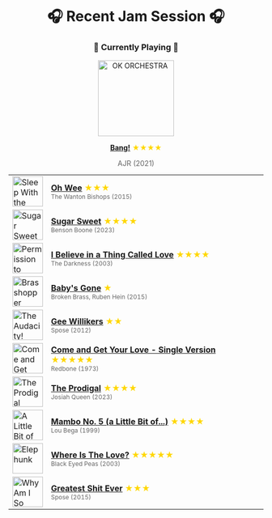 <div align='center'>

# 🎧 Recent Jam Session 🎧

<h3>🎵 Currently Playing 🎵</h3>

<a href="https://open.spotify.com/track/4SQLQfcR0vhyIN4uPBlc0d"><img src="https://i.scdn.co/image/ab67616d0000b2730b2dd5b222295ed11c07954c" width="150" height="150" alt="OK ORCHESTRA" /></a>

<b><a href="https://open.spotify.com/track/4SQLQfcR0vhyIN4uPBlc0d">Bang!</a></b><span style="color: gold;"> ★★★★</span>

<span style="color: #666;">AJR (2021)</span>

<table style='margin: 0 auto; max-width: 550px;'>
<tr>
<td width="60"><a href="https://open.spotify.com/track/1PAgr8FeaUCbPEbpZXPsDv"><img src="https://i.scdn.co/image/ab67616d0000b273e38fff2b150ef397d024ff02" width="60" height="60" alt="Sleep With the Lights On" /></a></td>
<td><b><a href="https://open.spotify.com/track/1PAgr8FeaUCbPEbpZXPsDv">Oh Wee</a></b> <span style="color: gold;"> ★★★</span><br><span style="font-size: 12px; color: #666;">The Wanton Bishops (2015)</span></td>
</tr>
<tr>
<td width="60"><a href="https://open.spotify.com/track/5ZzaQW3InamKZ0KdJVQ1GO"><img src="https://i.scdn.co/image/ab67616d0000b27388111edd78a2abc370864319" width="60" height="60" alt="Sugar Sweet" /></a></td>
<td><b><a href="https://open.spotify.com/track/5ZzaQW3InamKZ0KdJVQ1GO">Sugar Sweet</a></b> <span style="color: gold;"> ★★★★</span><br><span style="font-size: 12px; color: #666;">Benson Boone (2023)</span></td>
</tr>
<tr>
<td width="60"><a href="https://open.spotify.com/track/756CJtQRFSxEx9jV4P9hpA"><img src="https://i.scdn.co/image/ab67616d0000b2734d54f9eccf5646d0f7a1bd30" width="60" height="60" alt="Permission to Land" /></a></td>
<td><b><a href="https://open.spotify.com/track/756CJtQRFSxEx9jV4P9hpA">I Believe in a Thing Called Love</a></b> <span style="color: gold;"> ★★★★</span><br><span style="font-size: 12px; color: #666;">The Darkness (2003)</span></td>
</tr>
<tr>
<td width="60"><a href="https://open.spotify.com/track/6mPgYpSxZzgiVfK3YiOHfg"><img src="https://i.scdn.co/image/ab67616d0000b273f7cf7286c6924c4391fb1a66" width="60" height="60" alt="Brasshopper" /></a></td>
<td><b><a href="https://open.spotify.com/track/6mPgYpSxZzgiVfK3YiOHfg">Baby's Gone</a></b> <span style="color: gold;"> ★</span><br><span style="font-size: 12px; color: #666;">Broken Brass, Ruben Hein (2015)</span></td>
</tr>
<tr>
<td width="60"><a href="https://open.spotify.com/track/5uEdbvfhqIEJLzX5hCPVNO"><img src="https://i.scdn.co/image/ab67616d0000b27318fc5ca6f06026dcb2719350" width="60" height="60" alt="The Audacity! (Deluxe Edition)" /></a></td>
<td><b><a href="https://open.spotify.com/track/5uEdbvfhqIEJLzX5hCPVNO">Gee Willikers</a></b> <span style="color: gold;"> ★★</span><br><span style="font-size: 12px; color: #666;">Spose (2012)</span></td>
</tr>
<tr>
<td width="60"><a href="https://open.spotify.com/track/7GVUmCP00eSsqc4tzj1sDD"><img src="https://i.scdn.co/image/ab67616d0000b27346814e1b44e54d806753801e" width="60" height="60" alt="Come and Get Your Love" /></a></td>
<td><b><a href="https://open.spotify.com/track/7GVUmCP00eSsqc4tzj1sDD">Come and Get Your Love - Single Version</a></b> <span style="color: gold;"> ★★★★★</span><br><span style="font-size: 12px; color: #666;">Redbone (1973)</span></td>
</tr>
<tr>
<td width="60"><a href="https://open.spotify.com/track/3ui3UHjpXpWiQjoLwuENB8"><img src="https://i.scdn.co/image/ab67616d0000b273618551d2d0f2d446b2b97959" width="60" height="60" alt="The Prodigal" /></a></td>
<td><b><a href="https://open.spotify.com/track/3ui3UHjpXpWiQjoLwuENB8">The Prodigal</a></b> <span style="color: gold;"> ★★★★</span><br><span style="font-size: 12px; color: #666;">Josiah Queen (2023)</span></td>
</tr>
<tr>
<td width="60"><a href="https://open.spotify.com/track/6x4tKaOzfNJpEJHySoiJcs"><img src="https://i.scdn.co/image/ab67616d0000b273cf505191afa6a1978418fdf8" width="60" height="60" alt="A Little Bit of Mambo" /></a></td>
<td><b><a href="https://open.spotify.com/track/6x4tKaOzfNJpEJHySoiJcs">Mambo No. 5 (a Little Bit of...)</a></b> <span style="color: gold;"> ★★★★</span><br><span style="font-size: 12px; color: #666;">Lou Bega (1999)</span></td>
</tr>
<tr>
<td width="60"><a href="https://open.spotify.com/track/0xmjwnQ3FNE6HuWCt2nHdZ"><img src="https://i.scdn.co/image/ab67616d0000b2735db09bde92cc685403d7068f" width="60" height="60" alt="Elephunk" /></a></td>
<td><b><a href="https://open.spotify.com/track/0xmjwnQ3FNE6HuWCt2nHdZ">Where Is The Love?</a></b> <span style="color: gold;"> ★★★★★</span><br><span style="font-size: 12px; color: #666;">Black Eyed Peas (2003)</span></td>
</tr>
<tr>
<td width="60"><a href="https://open.spotify.com/track/7BeO0lA38jRYZA1BGLtHPh"><img src="https://i.scdn.co/image/ab67616d0000b27356149c2955aadc97567e93d4" width="60" height="60" alt="Why Am I So Happy?" /></a></td>
<td><b><a href="https://open.spotify.com/track/7BeO0lA38jRYZA1BGLtHPh">Greatest Shit Ever</a></b> <span style="color: gold;"> ★★★</span><br><span style="font-size: 12px; color: #666;">Spose (2015)</span></td>
</tr>
</table>
</div>

